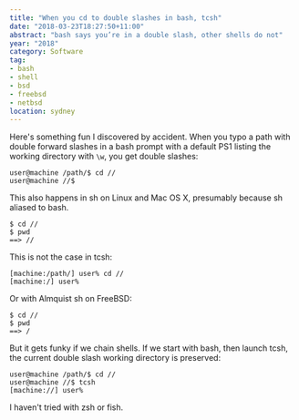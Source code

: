 ```yaml
---
title: "When you cd to double slashes in bash, tcsh"
date: "2018-03-23T18:27:50+11:00"
abstract: "bash says you’re in a double slash, other shells do not"
year: "2018"
category: Software
tag:
- bash
- shell
- bsd
- freebsd
- netbsd
location: sydney
---
```

Here's something fun I discovered by accident. When you typo a path with double forward slashes in a bash prompt with a default PS1 listing the working directory with `\w`, you get double slashes:

    user@machine /path/$ cd //
    user@machine //$

This also happens in sh on Linux and Mac OS X, presumably because sh aliased to bash.

    $ cd //
    $ pwd
    ==> //

This is not the case in tcsh:

    [machine:/path/] user% cd //
    [machine:/] user%

Or with Almquist sh on FreeBSD:

    $ cd //
    $ pwd
    ==> /

But it gets funky if we chain shells. If we start with bash, then launch tcsh, the current double slash working directory is preserved:

    user@machine /path/$ cd //
    user@machine //$ tcsh
    [machine://] user%

I haven't tried with zsh or fish.

